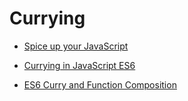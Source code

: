 # Currying

- [Spice up your JavaScript](https://medium.com/@riccardoodone/spice-up-your-javascript-5314bf28f3e5)

- [Currying in JavaScript ES6](https://blog.benestudio.co/currying-in-javascript-es6-540d2ad09400)

- [ES6 Curry and Function Composition](https://github.com/learn-javascript-courses/es6-curry)
